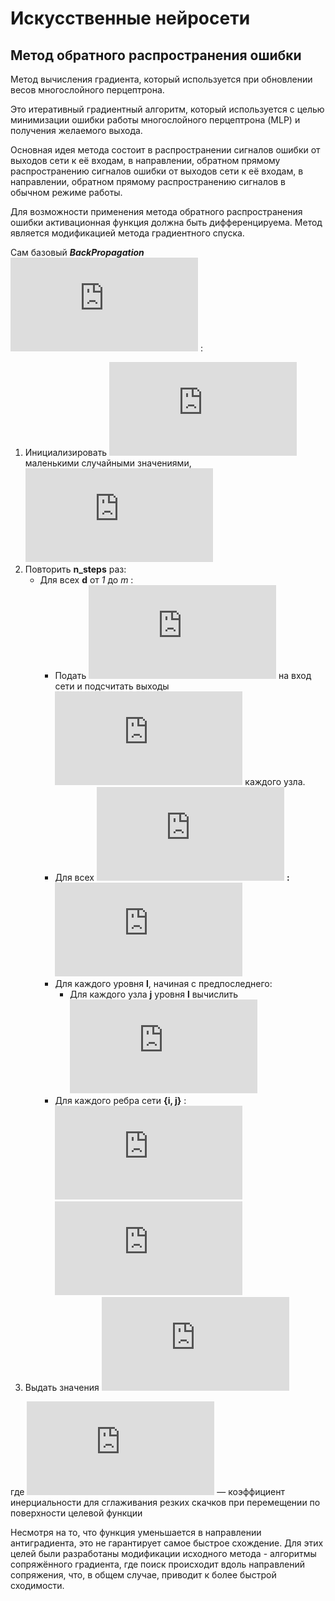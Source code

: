 # Искусственные нейросети
## Метод обратного распространения ошибки

Метод вычисления градиента, который используется при обновлении весов многослойного перцептрона. 

Это итеративный градиентный алгоритм, который используется с целью минимизации ошибки работы многослойного перцептрона (MLP) и получения желаемого выхода.

Основная идея метода состоит в распространении сигналов ошибки от выходов сети к её входам, в направлении, обратном прямому распространению сигналов ошибки от выходов сети к её входам, в направлении, обратном прямому распространению сигналов в обычном режиме работы.

Для возможности применения метода обратного распространения ошибки активационная функция должна быть дифференцируема. Метод является модификацией метода градиентного спуска.

Сам базовый ***BackPropagation*** ![](https://latex.codecogs.com/svg.latex?%5Cinline%20%28%5Ceta%2C%20%5Calpha%2C%20%5C%7Bx%5Ed_i%2Ct%5Ed%5C%7D%5E%7Bn%2Cm%7D_%7Bi%3D1%2Cd%3D1%7D%2C%5Ctextup%7Bsteps%7D%29) :

1. Инициализировать ![](https://latex.codecogs.com/svg.latex?%5C%7Bw_%7Bij%7D%5C%7D_%7Bi%2Cj%7D) маленькими случайными значениями, ![](https://latex.codecogs.com/svg.latex?%5C%7B%5CDelta%20w_%7Bij%7D%5C%7D_%7Bi%2Cj%7D%3D0)
2. Повторить **n_steps** раз:
    -  Для всех **d** от *1* до *m* :
        - Подать ![](https://latex.codecogs.com/svg.latex?%5C%7Bx_i%5Ed%5C%7D)  на вход сети и подсчитать выходы ![](https://latex.codecogs.com/svg.latex?o_i) каждого узла.
        - Для всех ![](https://latex.codecogs.com/svg.latex?k%20%5Cin%20Outputs) **:** ![](https://latex.codecogs.com/svg.latex?%5Cdelta_k%20%3D%20o_k%281-o_k%29%28t_k-o_k%29)
        - Для каждого уровня **l**, начиная с предпоследнего: 
            - Для каждого узла **j** уровня **l** вычислить ![](https://latex.codecogs.com/svg.latex?%5Cdelta_j%20%3D%20o_j%281-o_j%29%20%5Csum%20_%7Bk%20%5Cin%20Child%28j%29%7D%5Cdelta_k%20w_%7Bj%2Ck%7D)
        - Для каждого ребра сети **{i, j}** : 
![](https://latex.codecogs.com/svg.latex?%5CDelta%20w_%7Bi%2Cj%7D%28n%29%20%3D%20%5Calpha%20%5CDelta%20w_%7Bi%2Cj%7D%28n-1%29%20&plus;%20%281-%5Calpha%29%5Ceta%5Cdelta_j%20o_i) ![](https://latex.codecogs.com/svg.latex?w_%7Bi%2Cj%7D%28n%29%3Dw_%7Bi%2Cj%7D%28n-1%29&plus;%5CDelta%20w_%7Bi%2Cj%7D%28n%29)
3. Выдать значения ![](https://latex.codecogs.com/svg.latex?w_%7Bi%2Cj%7D)


где ![](https://latex.codecogs.com/svg.latex?%5Calpha)  — коэффициент инерциальности для сглаживания резких скачков при перемещении по поверхности целевой функции

Несмотря на то, что функция уменьшается в направлении антиградиента, это не гарантирует самое быстрое схождение. Для этих целей были разработаны модификации исходного метода - алгоритмы сопряжённого градиента, где поиск происходит вдоль направлений сопряжения, что, в общем случае, приводит к более быстрой сходимости.
